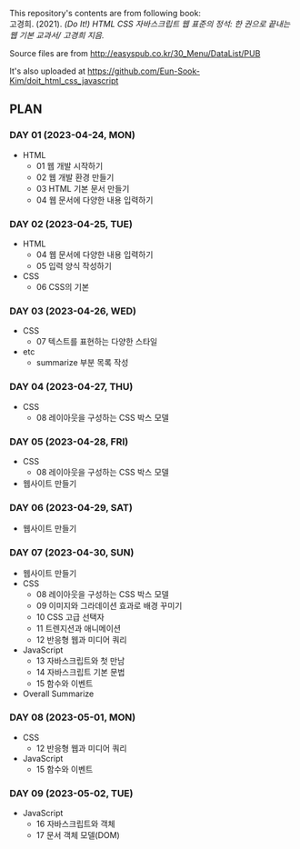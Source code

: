 This repository's contents are from following book: <br>
고경희. (2021). <i>(Do It!) HTML CSS 자바스크립트 웹 표준의 정석: 한 권으로 끝내는 웹 기본 교과서/ 고경희 지음.</i>

Source files are from http://easyspub.co.kr/30_Menu/DataList/PUB 

It's also uploaded at https://github.com/Eun-Sook-Kim/doit_html_css_javascript 



## PLAN
### DAY 01 (2023-04-24, MON) 
* HTML
    * 01 웹 개발 시작하기
    * 02 웹 개발 환경 만들기
    * 03 HTML 기본 문서 만들기
    * 04 웹 문서에 다양한 내용 입력하기

### DAY 02 (2023-04-25, TUE)
* HTML
    * 04 웹 문서에 다양한 내용 입력하기
    * 05 입력 양식 작성하기
* CSS
    * 06 CSS의 기본

### DAY 03 (2023-04-26, WED)
* CSS
    * 07 텍스트를 표현하는 다양한 스타일
* etc
    * summarize 부분 목록 작성

### DAY 04 (2023-04-27, THU)
* CSS 
    * 08 레이아웃을 구성하는 CSS 박스 모델

### DAY 05 (2023-04-28, FRI)
* CSS 
    * 08 레이아웃을 구성하는 CSS 박스 모델
* 웹사이트 만들기

### DAY 06 (2023-04-29, SAT)
* 웹사이트 만들기

### DAY 07 (2023-04-30, SUN)
* 웹사이트 만들기
* CSS 
    * 08 레이아웃을 구성하는 CSS 박스 모델
    * 09 이미지와 그라데이션 효과로 배경 꾸미기
    * 10 CSS 고급 선택자
    * 11 트렌지션과 애니메이션
    * 12 반응형 웹과 미디어 쿼리
* JavaScript
    * 13 자바스크립트와 첫 만남
    * 14 자바스크립트 기본 문법
    * 15 함수와 이벤트
* Overall Summarize

### DAY 08 (2023-05-01, MON)
* CSS
    * 12 반응형 웹과 미디어 쿼리
* JavaScript
    * 15 함수와 이벤트

### DAY 09 (2023-05-02, TUE)
* JavaScript
    * 16 자바스크립트와 객체
    * 17 문서 객체 모델(DOM)